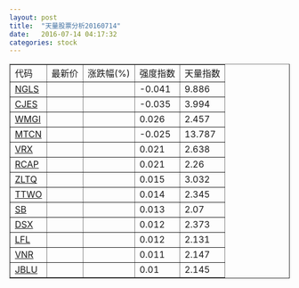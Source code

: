 ```yaml
---
layout: post
title:  "天量股票分析20160714"
date:   2016-07-14 04:17:32
categories: stock
---
```

<script type="text/javascript">
var stockList = []
stockList.push('gb_ngls');
stockList.push('gb_cjes');
stockList.push('gb_wmgi');
stockList.push('gb_mtcn');
stockList.push('gb_vrx');
stockList.push('gb_rcap');
stockList.push('gb_zltq');
stockList.push('gb_ttwo');
stockList.push('gb_sb');
stockList.push('gb_dsx');
stockList.push('gb_lfl');
stockList.push('gb_vnr');
stockList.push('gb_jblu');
</script>

<table border="1">
 <tr>
  <td>代码</td>
  <td>最新价</td>
  <td>涨跌幅(%)</td>
 <td>强度指数</td>
 <td>天量指数</td>
</tr>
  <tr id="ngls"><td><a href="http://stock.finance.sina.com.cn/usstock/quotes/NGLS.html" target="_blank">NGLS</a></td><td></td><td></td><td>-0.041</td><td>9.886</td></tr>
  <tr id="cjes"><td><a href="http://stock.finance.sina.com.cn/usstock/quotes/CJES.html" target="_blank">CJES</a></td><td></td><td></td><td>-0.035</td><td>3.994</td></tr>
  <tr id="wmgi"><td><a href="http://stock.finance.sina.com.cn/usstock/quotes/WMGI.html" target="_blank">WMGI</a></td><td></td><td></td><td>0.026</td><td>2.457</td></tr>
  <tr id="mtcn"><td><a href="http://stock.finance.sina.com.cn/usstock/quotes/MTCN.html" target="_blank">MTCN</a></td><td></td><td></td><td>-0.025</td><td>13.787</td></tr>
  <tr id="vrx"><td><a href="http://stock.finance.sina.com.cn/usstock/quotes/VRX.html" target="_blank">VRX</a></td><td></td><td></td><td>0.021</td><td>2.638</td></tr>
  <tr id="rcap"><td><a href="http://stock.finance.sina.com.cn/usstock/quotes/RCAP.html" target="_blank">RCAP</a></td><td></td><td></td><td>0.021</td><td>2.26</td></tr>
  <tr id="zltq"><td><a href="http://stock.finance.sina.com.cn/usstock/quotes/ZLTQ.html" target="_blank">ZLTQ</a></td><td></td><td></td><td>0.015</td><td>3.032</td></tr>
  <tr id="ttwo"><td><a href="http://stock.finance.sina.com.cn/usstock/quotes/TTWO.html" target="_blank">TTWO</a></td><td></td><td></td><td>0.014</td><td>2.345</td></tr>
  <tr id="sb"><td><a href="http://stock.finance.sina.com.cn/usstock/quotes/SB.html" target="_blank">SB</a></td><td></td><td></td><td>0.013</td><td>2.07</td></tr>
  <tr id="dsx"><td><a href="http://stock.finance.sina.com.cn/usstock/quotes/DSX.html" target="_blank">DSX</a></td><td></td><td></td><td>0.012</td><td>2.373</td></tr>
  <tr id="lfl"><td><a href="http://stock.finance.sina.com.cn/usstock/quotes/LFL.html" target="_blank">LFL</a></td><td></td><td></td><td>0.012</td><td>2.131</td></tr>
  <tr id="vnr"><td><a href="http://stock.finance.sina.com.cn/usstock/quotes/VNR.html" target="_blank">VNR</a></td><td></td><td></td><td>0.011</td><td>2.147</td></tr>
  <tr id="jblu"><td><a href="http://stock.finance.sina.com.cn/usstock/quotes/JBLU.html" target="_blank">JBLU</a></td><td></td><td></td><td>0.01</td><td>2.145</td></tr>
</table>
